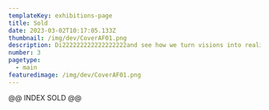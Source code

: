 ```yaml
---
templateKey: exhibitions-page
title: Sold
date: 2023-03-02T10:17:05.133Z
thumbnail: /img/dev/CoverAF01.png
description: Di222222222222222222and see how we turn visions into realities.
number: 3
pagetype:
  - main
featuredimage: /img/dev/CoverAF01.png
---
```



@@ INDEX SOLD  @@
